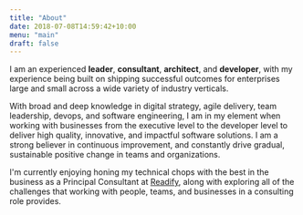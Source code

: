 ```yaml
---
title: "About"
date: 2018-07-08T14:59:42+10:00
menu: "main"
draft: false
---
```


I am an experienced **leader**, **consultant**, **architect**, and **developer**, with my experience being built on shipping successful outcomes for enterprises large and small across a wide variety of industry verticals.

With broad and deep knowledge in digital strategy, agile delivery, team leadership, devops, and software engineering, I am in my element when working with businesses from the executive level to the developer level to deliver high quality, innovative, and impactful software solutions. I am a strong believer in continuous improvement, and constantly drive gradual, sustainable positive change in teams and organizations.

I'm currently enjoying honing my technical chops with the best in the business as a Principal Consultant at [Readify](https://readify.net/), along with exploring all of the challenges that working with people, teams, and businesses in a consulting role provides.